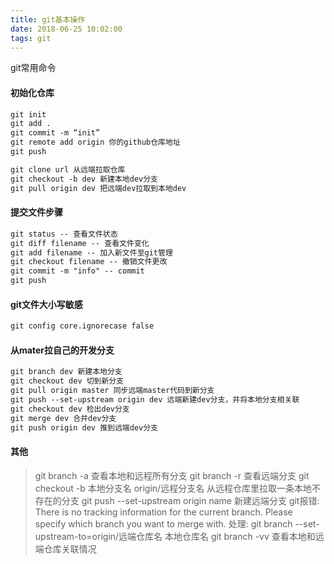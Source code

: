 ```yaml
---
title: git基本操作
date: 2018-06-25 10:02:00
tags: git
---
```


git常用命令
<!--more-->
#### 初始化仓库
```txt
git init
git add .
git commit -m “init”
git remote add origin 你的github仓库地址
git push
```
```txt
git clone url 从远端拉取仓库
git checkout -b dev 新建本地dev分支
git pull origin dev 把远端dev拉取到本地dev
```
#### 提交文件步骤
```txt
git status -- 查看文件状态
git diff filename -- 查看文件变化
git add filename -- 加入新文件至git管理
git checkout filename -- 撤销文件更改
git commit -m "info" -- commit
git push
```
#### git文件大小写敏感
```txt
git config core.ignorecase false 
```
#### 从mater拉自己的开发分支
~~~txt
git branch dev 新建本地分支
git checkout dev 切到新分支
git pull origin master 同步远端master代码到新分支
git push --set-upstream origin dev 远端新建dev分支，并将本地分支相关联
git checkout dev 检出dev分支
git merge dev 合并dev分支
git push origin dev 推到远端dev分支
~~~
#### 其他
> git branch -a 查看本地和远程所有分支
> git branch -r 查看远端分支
> git checkout -b 本地分支名 origin/远程分支名 从远程仓库里拉取一条本地不存在的分支
> git push --set-upstream origin name 新建远端分支
> git报错:
There is no tracking information for the current branch.
Please specify which branch you want to merge with.
处理:
git branch --set-upstream-to=origin/远端仓库名 本地仓库名
git branch -vv 查看本地和远端仓库关联情况

